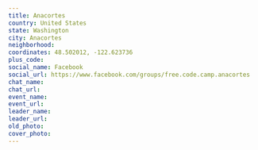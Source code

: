 ```yaml
---
title: Anacortes
country: United States
state: Washington
city: Anacortes
neighborhood: 
coordinates: 48.502012, -122.623736
plus_code:
social_name: Facebook
social_url: https://www.facebook.com/groups/free.code.camp.anacortes
chat_name:
chat_url:
event_name:
event_url:
leader_name:
leader_url:
old_photo: 
cover_photo:
---
```

